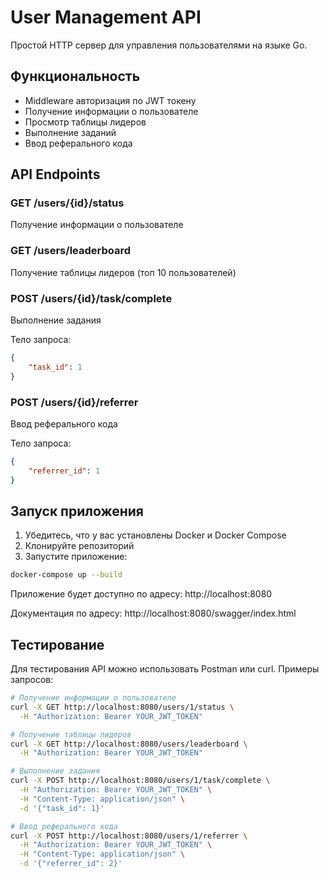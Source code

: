 # User Management API

Простой HTTP сервер для управления пользователями на языке Go.

## Функциональность

- Middleware авторизация по JWT токену
- Получение информации о пользователе
- Просмотр таблицы лидеров
- Выполнение заданий
- Ввод реферального кода

## API Endpoints

### GET /users/{id}/status
Получение информации о пользователе

### GET /users/leaderboard
Получение таблицы лидеров (топ 10 пользователей)

### POST /users/{id}/task/complete
Выполнение задания

Тело запроса:
```json
{
    "task_id": 1
}
```

### POST /users/{id}/referrer
Ввод реферального кода

Тело запроса:
```json
{
    "referrer_id": 1
}
```

## Запуск приложения

1. Убедитесь, что у вас установлены Docker и Docker Compose
2. Клонируйте репозиторий
3. Запустите приложение:
```bash
docker-compose up --build
```

Приложение будет доступно по адресу: http://localhost:8080

Документация по адресу: http://localhost:8080/swagger/index.html

## Тестирование

Для тестирования API можно использовать Postman или curl. Примеры запросов:

```bash
# Получение информации о пользователе
curl -X GET http://localhost:8080/users/1/status \
  -H "Authorization: Bearer YOUR_JWT_TOKEN"

# Получение таблицы лидеров
curl -X GET http://localhost:8080/users/leaderboard \
  -H "Authorization: Bearer YOUR_JWT_TOKEN"

# Выполнение задания
curl -X POST http://localhost:8080/users/1/task/complete \
  -H "Authorization: Bearer YOUR_JWT_TOKEN" \
  -H "Content-Type: application/json" \
  -d '{"task_id": 1}'

# Ввод реферального кода
curl -X POST http://localhost:8080/users/1/referrer \
  -H "Authorization: Bearer YOUR_JWT_TOKEN" \
  -H "Content-Type: application/json" \
  -d '{"referrer_id": 2}'
``` 
